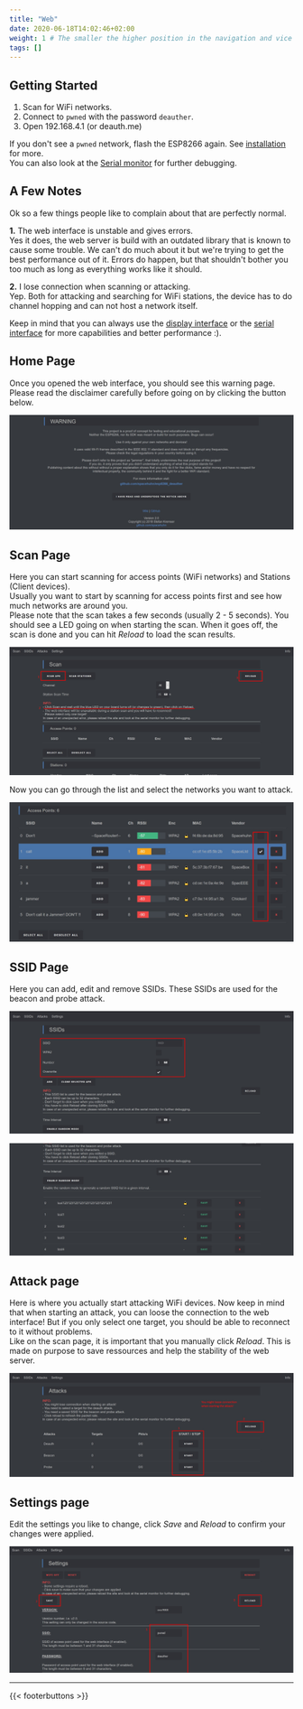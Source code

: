 ```yaml
---
title: "Web"
date: 2020-06-18T14:02:46+02:00
weight: 1 # The smaller the higher position in the navigation and vice versa
tags: []
---
```

## Getting Started

1) Scan for WiFi networks.
2) Connect to `pwned` with the password `deauther`.  
3) Open 192.168.4.1 (or deauth.me)

If you don't see a `pwned` network, flash the ESP8266 again. See [installation](https://github.com/spacehuhn/esp8266_deauther/wiki/Installation) for more.  
You can also look at the [Serial monitor](https://github.com/spacehuhn/esp8266_deauther/wiki/Serial) for further debugging.  

## A Few Notes
Ok so a few things people like to complain about that are perfectly normal.

**1.** The web interface is unstable and gives errors.  
Yes it does, the web server is build with an outdated library that is known to cause some trouble. 
We can't do much about it but we're trying to get the best performance out of it. Errors do happen, but that shouldn't bother you too much as long as everything works like it should.  

**2.** I lose connection when scanning or attacking.  
Yep. Both for attacking and searching for WiFi stations, the device has to do channel hopping and can not host a network itself.  

Keep in mind that you can always use the [display interface](https://github.com/spacehuhn/esp8266_deauther/wiki/Display) or the [serial interface](https://github.com/spacehuhn/esp8266_deauther/wiki/Serial) for more capabilities and better performance :).  

## Home Page

Once you opened the web interface, you should see this warning page.  
Please read the disclaimer carefully before going on by clicking the button below.  

![PICTURE home/warning page](/media/deauther/home_page.jpg?height=400px)

## Scan Page

Here you can start scanning for access points (WiFi networks) and Stations (Client devices).  
Usually you want to start by scanning for access points first and see how much networks are around you.  
Please note that the scan takes a few seconds (usually 2 - 5 seconds). You should see a LED going on when starting the scan. When it goes off, the scan is done and you can hit *Reload* to load the scan results.  

![PICTURE scan page 1](/media/deauther/scan_page_1.jpg?height=400px)

Now you can go through the list and select the networks you want to attack.  

![PICTURE scan page 2](/media/deauther/scan_page_2.jpg?height=400px)

## SSID Page

Here you can add, edit and remove SSIDs. These SSIDs are used for the beacon and probe attack.  

![PICTURE SSID page 1](/media/deauther/ssid_page_1.jpg?height=435px)  

![PICTURE SSID page 2](/media/deauther/ssid_page_2.jpg?height=400px)  

## Attack page

Here is where you actually start attacking WiFi devices. Now keep in mind that when starting an attack, you can loose the connection to the web interface! But if you only select one target, you should be able to reconnect to it without problems.   
Like on the scan page, it is important that you manually click *Reload*. This is made on purpose to save ressources and help the stability of the web server.  

![PICTURE attack page](/media/deauther/attack_page.jpg?height=400px)

## Settings page

Edit the settings you like to change, click *Save* and *Reload* to confirm your changes were applied.  

![PICTURE settings page](/media/deauther/settings_page.jpg?height=400px)

---

{{< footerbuttons >}}